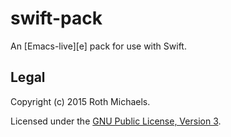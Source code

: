 # swift-pack

An [Emacs-live][e] pack for use with Swift.

## Legal

Copyright (c) 2015 Roth Michaels.

Licensed under the [GNU Public License, Version 3][gnu].

[el]: http://github.com/overtone/emacs-live
[gnu]: http://www.gnu.org/licenses/gpl-3.0-standalone.html
